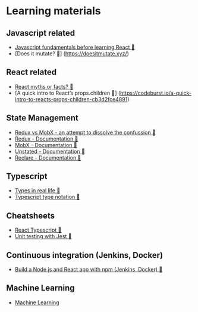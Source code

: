 # Learning materials

## Javascript related
-   [Javascript fundamentals before learning React 🐧](https://www.robinwieruch.de/javascript-fundamentals-react-requirements/)
-   [Does it mutate? 🐧] (https://doesitmutate.xyz/)

## React related
-   [React myths or facts? 🐧](https://reactpaths.com/react-myths-or-facts-7d82aef51b01)
-   [A quick intro to React’s props.children 🐧] (https://codeburst.io/a-quick-intro-to-reacts-props-children-cb3d2fce4891)

## State Management
-   [Redux vs MobX - an attempt to dissolve the confussion 🐧](https://www.robinwieruch.de/redux-mobx-confusion/)
-   [Redux - Documentation 🐧](https://redux.js.org/)
-   [MobX - Documentation 🐧](https://mobx.js.org/)
-   [Unstated - Documentation 🐧](https://github.com/jamiebuilds/unstated)
-   [Reclare - Documentation 🐧](https://docs.reclare.io/)

## Typescript
-   [Types in real life 🐧](https://speakerdeck.com/sibelius/types-in-real-life)
-   [Typescript type notation 🐧](http://2ality.com/2018/04/type-notation-typescript.html)

## Cheatsheets
-   [React Typescript 🐧](https://github.com/sw-yx/react-typescript-cheatsheet)
-   [Unit testing with Jest 🐧](https://github.com/sapegin/jest-cheat-sheet)

## Continuous integration (Jenkins, Docker)
-   [Build a Node.js and React app with npm (Jenkins, Docker) 🐧](https://jenkins.io/doc/tutorials/build-a-node-js-and-react-app-with-npm/)

## Machine Learning
-   [Machine Learning](https://www.coursera.org/learn/machine-learning/home/welcome)
